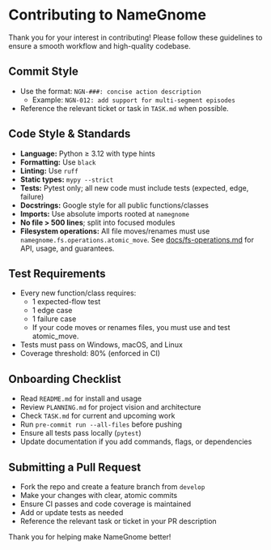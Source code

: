 # Contributing to NameGnome

Thank you for your interest in contributing! Please follow these guidelines to ensure a smooth workflow and high-quality codebase.

## Commit Style
- Use the format: `NGN-###: concise action description`
  - Example: `NGN-012: add support for multi-segment episodes`
- Reference the relevant ticket or task in `TASK.md` when possible.

## Code Style & Standards
- **Language:** Python ≥ 3.12 with type hints
- **Formatting:** Use `black`
- **Linting:** Use `ruff`
- **Static types:** `mypy --strict`
- **Tests:** Pytest only; all new code must include tests (expected, edge, failure)
- **Docstrings:** Google style for all public functions/classes
- **Imports:** Use absolute imports rooted at `namegnome`
- **No file > 500 lines**; split into focused modules
- **Filesystem operations:** All file moves/renames must use
  `namegnome.fs.operations.atomic_move`. See [docs/fs-operations.md](docs/fs-operations.md)
  for API, usage, and guarantees.

## Test Requirements
- Every new function/class requires:
  - 1 expected-flow test
  - 1 edge case
  - 1 failure case
  - If your code moves or renames files, you must use and test atomic_move.
- Tests must pass on Windows, macOS, and Linux
- Coverage threshold: 80% (enforced in CI)

## Onboarding Checklist
- Read `README.md` for install and usage
- Review `PLANNING.md` for project vision and architecture
- Check `TASK.md` for current and upcoming work
- Run `pre-commit run --all-files` before pushing
- Ensure all tests pass locally (`pytest`)
- Update documentation if you add commands, flags, or dependencies

## Submitting a Pull Request
- Fork the repo and create a feature branch from `develop`
- Make your changes with clear, atomic commits
- Ensure CI passes and code coverage is maintained
- Add or update tests as needed
- Reference the relevant task or ticket in your PR description

Thank you for helping make NameGnome better! 